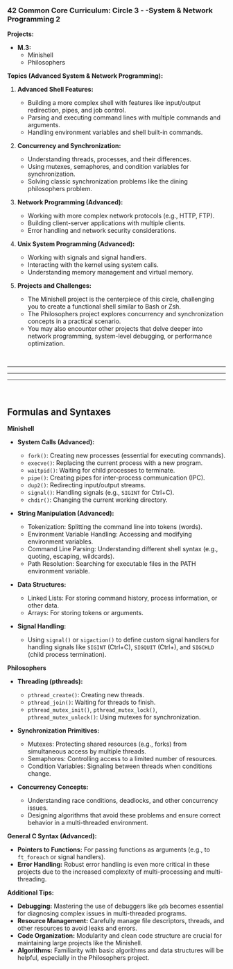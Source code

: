 ### 42 Common Core Curriculum: Circle 3 - -System & Network Programming 2

**Projects:**

* **M.3:**
    * Minishell
    * Philosophers

**Topics (Advanced System & Network Programming):**

1.  **Advanced Shell Features:**
    *   Building a more complex shell with features like input/output redirection, pipes, and job control.
    *   Parsing and executing command lines with multiple commands and arguments.
    *   Handling environment variables and shell built-in commands.

2.  **Concurrency and Synchronization:**
    *   Understanding threads, processes, and their differences.
    *   Using mutexes, semaphores, and condition variables for synchronization.
    *   Solving classic synchronization problems like the dining philosophers problem.

3.  **Network Programming (Advanced):**
    *   Working with more complex network protocols (e.g., HTTP, FTP).
    *   Building client-server applications with multiple clients.
    *   Error handling and network security considerations.

4.  **Unix System Programming (Advanced):**
    *   Working with signals and signal handlers.
    *   Interacting with the kernel using system calls.
    *   Understanding memory management and virtual memory.

5.  **Projects and Challenges:**
    *   The Minishell project is the centerpiece of this circle, challenging you to create a functional shell similar to Bash or Zsh.
    *   The Philosophers project explores concurrency and synchronization concepts in a practical scenario. 
    *   You may also encounter other projects that delve deeper into network programming, system-level debugging, or performance optimization.
<br>

---
---
---

<br>

## Formulas and Syntaxes


**Minishell**

*   **System Calls (Advanced):**
    *   `fork()`: Creating new processes (essential for executing commands).
    *   `execve()`: Replacing the current process with a new program.
    *   `waitpid()`: Waiting for child processes to terminate.
    *   `pipe()`: Creating pipes for inter-process communication (IPC).
    *   `dup2()`: Redirecting input/output streams.
    *   `signal()`: Handling signals (e.g., `SIGINT` for Ctrl+C).
    *   `chdir()`: Changing the current working directory.

*   **String Manipulation (Advanced):**
    *   Tokenization: Splitting the command line into tokens (words).
    *   Environment Variable Handling: Accessing and modifying environment variables.
    *   Command Line Parsing: Understanding different shell syntax (e.g., quoting, escaping, wildcards).
    *   Path Resolution: Searching for executable files in the PATH environment variable.

*   **Data Structures:**
    *   Linked Lists: For storing command history, process information, or other data.
    *   Arrays: For storing tokens or arguments.

*   **Signal Handling:**
    *   Using `signal()` or `sigaction()` to define custom signal handlers for handling signals like `SIGINT` (Ctrl+C), `SIGQUIT` (Ctrl+\), and `SIGCHLD` (child process termination).

**Philosophers**

*   **Threading (pthreads):**
    *   `pthread_create()`: Creating new threads.
    *   `pthread_join()`: Waiting for threads to finish.
    *   `pthread_mutex_init()`, `pthread_mutex_lock()`, `pthread_mutex_unlock()`: Using mutexes for synchronization.

*   **Synchronization Primitives:**
    *   Mutexes: Protecting shared resources (e.g., forks) from simultaneous access by multiple threads.
    *   Semaphores: Controlling access to a limited number of resources.
    *   Condition Variables: Signaling between threads when conditions change.

*   **Concurrency Concepts:**
    *   Understanding race conditions, deadlocks, and other concurrency issues.
    *   Designing algorithms that avoid these problems and ensure correct behavior in a multi-threaded environment.

**General C Syntax (Advanced):**

*   **Pointers to Functions:**  For passing functions as arguments (e.g., to `ft_foreach` or signal handlers).
*   **Error Handling:** Robust error handling is even more critical in these projects due to the increased complexity of multi-processing and multi-threading.

**Additional Tips:**

*   **Debugging:** Mastering the use of debuggers like `gdb` becomes essential for diagnosing complex issues in multi-threaded programs.
*   **Resource Management:** Carefully manage file descriptors, threads, and other resources to avoid leaks and errors.
*   **Code Organization:** Modularity and clean code structure are crucial for maintaining large projects like the Minishell.
*   **Algorithms:**  Familiarity with basic algorithms and data structures will be helpful, especially in the Philosophers project.